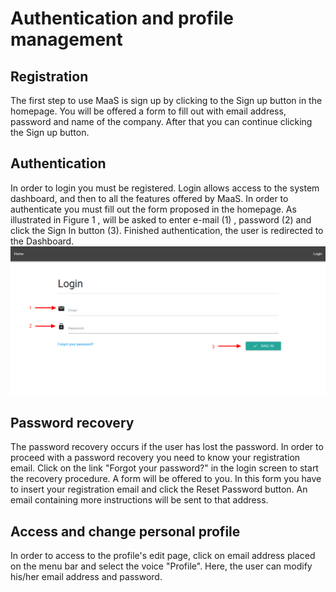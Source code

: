 # Authentication and profile management
## Registration
The first step to use MaaS is sign up by clicking to the Sign up button in the homepage. You will be offered a form to fill out with email address, password and name of the company. After that you can continue clicking the Sign up button.


## Authentication
In order to login you must be registered. Login allows access to the system dashboard, and then to all the features offered by MaaS. In order to authenticate
you must fill out the form proposed in the homepage. As illustrated in Figure 1 , will be
asked to enter e-mail (1) , password (2) and click the Sign In button (3). Finished
authentication, the user is redirected to the Dashboard.
![](login.png)


## Password recovery
The password recovery occurs if the user has lost the password. In order to proceed with a password recovery you need to know your registration email. Click on the link "Forgot your password?" in the login screen to start the recovery procedure.
A form will be offered to you. In this form you have to insert your registration email and click the Reset Password button. An email containing more instructions will be sent to that address.


## Access and change personal profile
In order to access to the profile's edit page, click on email address placed on the menu bar and select the voice "Profile". Here, the user can modify his/her email address and password.
